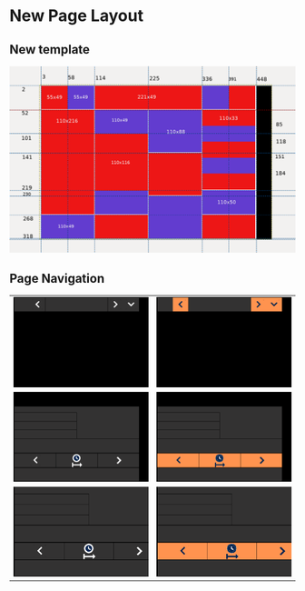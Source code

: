 # New Page Layout

## New template 
![New template](./png/NewTemplate.png)

## Page Navigation
| | |
|:---:|:---:|
|![New template](./png/NaviOFF.png)|![New template](./png/NaviON.png)|
|![New template](./png/CookingOFF.png)|![New template](./png/CookingON.png)|
|![New template](./png/CookingOFF_small.png)|![New template](./png/CookingON_small.png)|